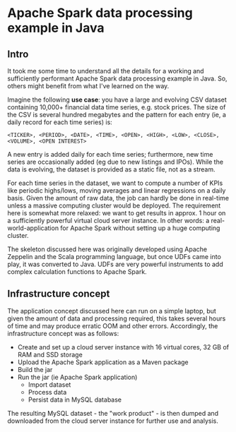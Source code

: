 # Apache Spark data processing example in Java

## Intro

It took me some time to understand all the details for a working and sufficiently performant Apache Spark data processing example in Java. So, others might benefit from what I've learned on the way.

Imagine the following **use case**: you have a large and evolving CSV dataset containing 10,000+ financial data time series, e.g. stock prices. The size of the CSV is several hundred megabytes and the pattern for each entry (ie, a daily record for each time series) is:

    <TICKER>, <PERIOD>, <DATE>, <TIME>, <OPEN>, <HIGH>, <LOW>, <CLOSE>, <VOLUME>, <OPEN INTEREST>

A new entry is added daily for each time series; furthermore, new time series are occasionally added (eg due to new listings and IPOs). While the data is evolving, the dataset is provided as a static file, not as a stream.

For each time series in the dataset, we want to compute a number of KPIs like periodic highs/lows, moving averages and linear regressions on a daily basis. Given the amount of raw data, the job can hardly be done in real-time unless a massive computing cluster would be deployed. The requirement here is somewhat more relaxed: we want to get results in approx. 1 hour on a sufficiently powerful virtual cloud server instance. In other words: a real-world-application for Apache Spark without setting up a huge computing cluster.

The skeleton discussed here was originally developed using Apache Zeppelin and the Scala programming language, but once UDFs came into play, it was converted to Java. UDFs are very powerful instruments to add complex calculation functions to Apache Spark.

## Infrastructure concept

The application concept discussed here can run on a simple laptop, but given the amount of data and processing required, this takes several hours of time and may produce erratic OOM and other errors. Accordingly, the infrastructure concept was as follows:

* Create and set up a cloud server instance with 16 virtual cores, 32 GB of RAM and SSD storage
* Upload the Apache Spark application as a Maven package
* Build the jar 
* Run the jar (ie Apache Spark application)
    * Import dataset
    * Process data
    * Persist data in MySQL database

The resulting MySQL dataset - the "work product" - is then dumped and downloaded from the cloud server instance for further use and analysis.

